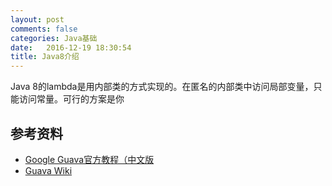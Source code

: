 ```yaml
---
layout: post
comments: false
categories: Java基础
date:   2016-12-19 18:30:54
title: Java8介绍
---
```


<div id="toc"></div>

Java 8的lambda是用内部类的方式实现的。在匿名的内部类中访问局部变量，只能访问常量。可行的方案是你

## 参考资料
- [Google Guava官方教程（中文版](http://ifeve.com/google-guava/)
- [Guava Wiki](https://github.com/google/guava/wiki)

<script type="text/javascript">
$(document).ready(function() {
    $('#toc').toc({ listType: 'ul', title: "<i>目录</i>" });
});
</script>
